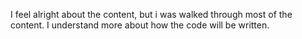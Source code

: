 I feel alright about the content, but i was walked through most of the content. I understand more about how the code will be written. 